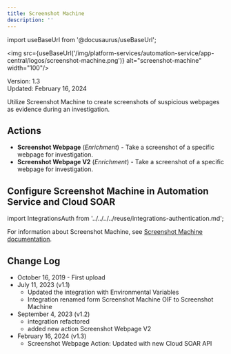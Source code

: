 ```yaml
---
title: Screenshot Machine
description: ''
---
```

import useBaseUrl from '@docusaurus/useBaseUrl';

<img src={useBaseUrl('/img/platform-services/automation-service/app-central/logos/screenshot-machine.png')} alt="screenshot-machine" width="100"/>

Version: 1.3  
Updated: February 16, 2024

Utilize Screenshot Machine to create screenshots of suspicious webpages as evidence during an investigation. 

## Actions

* **Screenshot Webpage** (*Enrichment*) - Take a screenshot of a specific webpage for investigation.
* **Screenshot Webpage V2** (*Enrichment*) - Take a screenshot of a specific webpage for investigation.

## Configure Screenshot Machine in Automation Service and Cloud SOAR

import IntegrationsAuth from '../../../../reuse/integrations-authentication.md';

<IntegrationsAuth/>

For information about Screenshot Machine, see [Screenshot Machine documentation](https://www.screenshotmachine.com/).

## Change Log

* October 16, 2019 - First upload
* July 11, 2023 (v1.1)
	+ Updated the integration with Environmental Variables
	+ Integration renamed form Screenshot Machine OIF to Screenshot Machine
* September 4, 2023 (v1.2)
	+ integration refactored
	+ added new action Screenshot Webpage V2
* February 16, 2024 (v1.3)
    + Screenshot Webpage Action: Updated with new Cloud SOAR API
